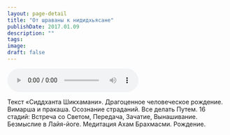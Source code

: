 ```yaml
---
layout: page-detail
title: "От шраваны к нидидхьясане"
publishDate: 2017.01.09
description: ""
tags:
image:
draft: false
---
```


<audio title="2017.01.09 - От шраваны к нидидхьясане.mp3" src="/upload/iblock/48a/48aa7a7d57c423ad4882709af55fcf80.mp3" controls=""></audio>

 Текст «Сиддханта Шикхамани». Драгоценное человеческое рождение. Вимарша и пракаша. Осознание страданий. Все делать Путем. 16 стадий: Встреча со Светом, Передача, Зачатие, Вынашивание. Безмыслие в Лайя-йоге. Медитация Ахам Брахмасми. Рождение. 

  
